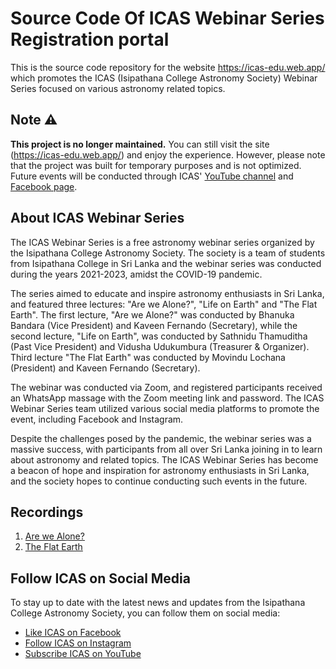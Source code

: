 # Source Code Of ICAS Webinar Series Registration portal

This is the source code repository for the website <https://icas-edu.web.app/> which promotes the ICAS (Isipathana College Astronomy Society) Webinar Series focused on various astronomy related topics.

## Note ⚠️

**This project is no longer maintained.** You can still visit the site (https://icas-edu.web.app/) and enjoy the experience. However, please note that the project was built for temporary purposes and is not optimized. Future events will be conducted through ICAS' [YouTube channel](https://www.youtube.com/@isipathana-astro) and [Facebook page](https://www.facebook.com/isipathana.astro).

## About ICAS Webinar Series

The ICAS Webinar Series is a free astronomy webinar series organized by the Isipathana College Astronomy Society. The society is a team of students from Isipathana College in Sri Lanka and the webinar series was conducted during the years 2021-2023, amidst the COVID-19 pandemic.

The series aimed to educate and inspire astronomy enthusiasts in Sri Lanka, and featured three lectures: "Are we Alone?", "Life on Earth" and "The Flat Earth". The first lecture, "Are we Alone?" was conducted by Bhanuka Bandara (Vice President) and Kaveen Fernando (Secretary), while the second lecture, "Life on Earth", was conducted by Sathnidu Thamuditha (Past Vice President) and Vidusha Udukumbura (Treasurer & Organizer). Third lecture "The Flat Earth" was conducted by Movindu Lochana (President) and Kaveen Fernando (Secretary).

The webinar was conducted via Zoom, and registered participants received an WhatsApp massage with the Zoom meeting link and password. The ICAS Webinar Series team utilized various social media platforms to promote the event, including Facebook and Instagram.

Despite the challenges posed by the pandemic, the webinar series was a massive success, with participants from all over Sri Lanka joining in to learn about astronomy and related topics. The ICAS Webinar Series has become a beacon of hope and inspiration for astronomy enthusiasts in Sri Lanka, and the society hopes to continue conducting such events in the future.


## Recordings

1. [Are we Alone?](https://youtu.be/NDT4wLfrmLM)
3. [The Flat Earth](https://www.youtube.com/live/IpW8V1SUTNw)

## Follow ICAS on Social Media

To stay up to date with the latest news and updates from the Isipathana College Astronomy Society, you can follow them on social media:

* [Like ICAS on Facebook](https://facebook.com/isipathana.astro)
* [Follow ICAS on Instagram](https://instagram.com/isipathana.astro)
* [Subscribe ICAS on YouTube](https://www.youtube.com/@isipathana-astro)
